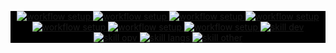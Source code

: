 <p align="center" style="background:black;">
<!-- github workflow stat:s -->
<!-- one line and center  -->
<!-- ![GitHub Workflow Status with shields.io](https://img.shields.io/github/workflow/status/ymc-github/ymc-github/test?label=setup&color=ff69b4&style=flat-square) ![GitHub Workflow Status with shields.io](https://img.shields.io/github/workflow/status/ymc-github/ymc-github/test?label=lint&color=ff69b4&style=flat-square) ![GitHub Workflow Status with shields.io](https://img.shields.io/github/workflow/status/ymc-github/ymc-github/test?label=build&color=ff69b4&style=flat-square) ![GitHub Workflow Status with shields.io](https://img.shields.io/github/workflow/status/ymc-github/ymc-github/test?label=test&color=ff69b4&style=flat-square) -->
  <a href="https://github.com/YMC-GitHub">
    <img alt="workflow setup" src="https://img.shields.io/github/workflow/status/ymc-github/ymc-github/test?label=setup&color=ff69b4&style=flat-square" />
  </a>
  <a href="https://github.com/YMC-GitHub">
    <img alt="workflow setup" src="https://img.shields.io/github/workflow/status/ymc-github/ymc-github/test?label=lint&color=ff69b4&style=flat-square" />
  </a>
    <a href="https://github.com/YMC-GitHub">
    <img alt="workflow setup" src="https://img.shields.io/github/workflow/status/ymc-github/ymc-github/test?label=build&color=ff69b4&style=flat-square" />
  </a>
  </a>
    <a href="https://github.com/YMC-GitHub">
    <img alt="workflow setup" src="https://img.shields.io/github/workflow/status/ymc-github/ymc-github/test?label=test&color=ff69b4&style=flat-square" />
  </a>
  <a href="https://github.com/YMC-GitHub">
    <img alt="workflow setup" src="https://img.shields.io/badge/code%20on-vscode-lightgrey?&color=ff69b4&style=flat-square" />
  </a>
    <a href="https://github.com/YMC-GitHub">
    <img alt="workflow setup" src="https://img.shields.io/static/v1?label=build on&message=container&color=ff69b4&style=flat-square" />
  </a>
    </a>
    <a href="https://github.com/YMC-GitHub">
    <img alt="workflow setup" src="https://img.shields.io/static/v1?label=update on&message=20221551&color=ff69b4&style=flat-square" />
  </a>
  <!-- https://img.shields.io/badge/<LABEL>-<MESSAGE>-<COLOR> -->
  <!-- https://img.shields.io/static/v1?label=<LABEL>&message=<MESSAGE>&color=<COLOR> -->

<!-- github workflow stat:e -->

<!-- set skills icon:s -->
<!-- set link to my github -->
<!-- set per line number -->
<!-- set icons theme -->
<!-- set icons center -->
<!-- [![ymc Skills](https://skillicons.dev/icons?i=react,vuejs,typescript,nodejs,js,html,css,git,github,gitlab,docker,k8s&perline=8&theme=dark)](https://github.com/YMC-GitHub) -->

  <a href="https://github.com/YMC-GitHub">
    <img alt="skill dev" src="https://skillicons.dev/icons?i=react,vuejs,typescript,nodejs,js,html,css,jest,rollup,webpack,electron,vite&theme=dark" />
  </a>

  <a href="https://github.com/YMC-GitHub">
    <img alt="skill opv" src="https://skillicons.dev/icons?i=git,vscode,github,gitlab,codepen,docker,k8s,heroku&theme=dark" />
  </a>

  <a href="https://github.com/YMC-GitHub">
    <img alt="skill langs" src="https://skillicons.dev/icons?i=azure,cloudflare,flutter,gradle,jenkins,laravel,maven,gradle,nginx,pug&theme=dark" />
  </a>
  
  <a href="https://github.com/YMC-GitHub">
    <img alt="skill other" src="https://skillicons.dev/icons?i=python,cpp,go,ruby,java,bash,powershell,lua,ps,blender,express,nextjs&theme=dark" />
  </a>

  
</p>


<!-- https://github.com/tandpfun/skill-icons#readme -->
<!-- set skills icon:e -->
